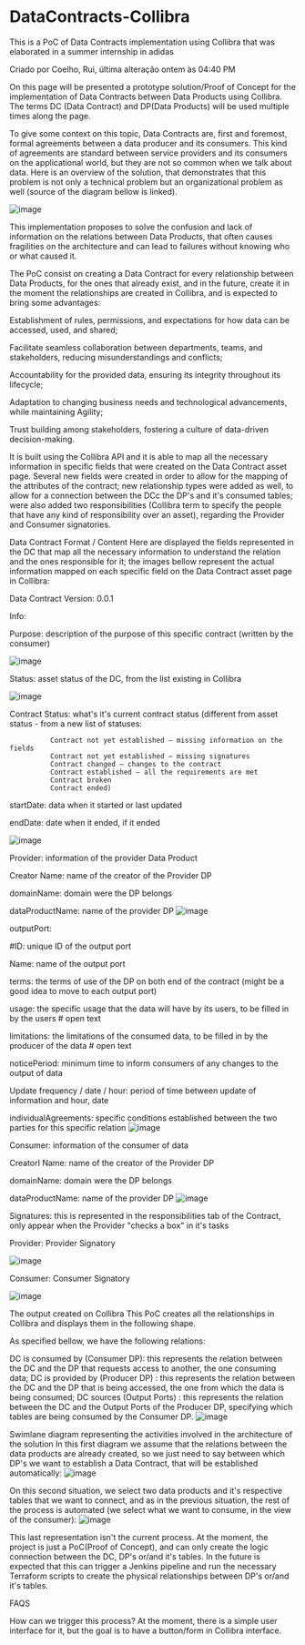 # DataContracts-Collibra
This is a PoC of Data Contracts implementation using Collibra that was elaborated in a summer internship in adidas

Criado por Coelho, Rui, última alteração ontem às 04:40 PM


On this page will be presented a prototype solution/Proof of Concept for the implementation of Data Contracts between Data Products using Collibra. The terms DC (Data Contract) and DP(Data Products) will be used multiple times along the page. 

To give some context on this topic, Data Contracts are, first and foremost, formal agreements between a data producer and its consumers. This kind of agreements are standard between service providers and its consumers on the applicational world, but they are not so common when we talk about data. Here is an overview of the solution, that demonstrates that this problem is not only a technical problem but an organizational problem as well (source of the diagram bellow is linked).

![image](https://github.com/ruicoelhor22/DataContracts-Collibra/assets/58275291/5a291b33-daee-4ec0-b6ee-ae188563a967)




This implementation proposes to solve the confusion and lack of information on the relations between Data Products, that often causes fragilities on the architecture and can lead to failures without knowing who or what caused it.

The PoC consist on creating a Data Contract for every relationship between Data Products, for the ones that already exist, and in the future, create it in the moment the relationships are created in Collibra, and is expected to bring some advantages:

Establishment of rules, permissions, and expectations for how data can be accessed, used, and shared;

Facilitate seamless collaboration between departments, teams, and stakeholders, reducing misunderstandings and conflicts;

Accountability for the provided data, ensuring its integrity throughout its lifecycle;

Adaptation to changing business needs and technological advancements, while maintaining Agility;

Trust building among stakeholders, fostering a culture of data-driven decision-making.

It is built using the Collibra API and it is able to map all the necessary information in specific fields that were created on the Data Contract asset page. Several new fields were created in order to allow for the mapping of the attributes of the contract; new relationship types were added as well, to allow for a connection between the DCc the DP's and it's consumed tables; were also added two responsibilities (Collibra term to specify the people that have any kind of responsibility over an asset), regarding the Provider and Consumer signatories.   

Data Contract Format / Content
Here are displayed the fields represented in the DC that map all the necessary information to understand the relation and the ones responsible for it; the images bellow represent the actual information mapped on each specific field on the Data Contract asset page in Collibra:



Data Contract Version: 0.0.1

Info:

  Purpose: description of the purpose of this specific contract (written by the consumer)
  
  ![image](https://github.com/ruicoelhor22/DataContracts-Collibra/assets/58275291/f794d95a-8899-45e4-8e4a-cd1572e454b7)
  
  
  Status: asset status of the DC, from the list existing in Collibra
  
  ![image](https://github.com/ruicoelhor22/DataContracts-Collibra/assets/58275291/a1ad17c5-852b-4228-8656-5aadefdb3776)
  
  
  Contract Status: what's it's current contract status (different from asset status - from a new list  of statuses:
  
              Contract not yet established – missing information on the fields
              Contract not yet established – missing signatures
              Contract changed – changes to the contract
              Contract established – all the requirements are met
              Contract broken
              Contract ended)
  
  
  startDate: data when it started or last updated
  
  endDate: date when it ended, if it ended
  
  ![image](https://github.com/ruicoelhor22/DataContracts-Collibra/assets/58275291/3dbf4f17-929c-40f8-9d83-6cd03d2446a7)




Provider: information of the provider Data Product

  Creator Name: name of the creator of the Provider DP
  
  domainName: domain were the DP belongs
  
  dataProductName: name of the provider DP
  ![image](https://github.com/ruicoelhor22/DataContracts-Collibra/assets/58275291/b3988c89-3eed-404a-8465-ba8b38a75d0b)
  
  
  
  outputPort:
  
#ID: unique ID of the output port

Name: name of the output port

terms: the terms of use of the DP on both end of the contract (might be a good idea to move to each output port)

  usage: the specific usage that the data will have by its users, to be filled in by the users # open text
  
  limitations: the limitations of the consumed data, to be filled in by the producer of the data # open text
  
  noticePeriod: minimum time to inform consumers of any changes to the output of data
  
  Update frequency / date / hour: period of time between update of information and hour, date
  
  individualAgreements: specific conditions established between the two parties for this specific relation
  ![image](https://github.com/ruicoelhor22/DataContracts-Collibra/assets/58275291/d265f2b6-476b-4595-a4cd-be9391fa981f)





Consumer: information of the consumer of data

  CreatorI Name: name of the creator of the Provider DP
  
  domainName: domain were the DP belongs
  
  dataProductName: name of the provider DP
  ![image](https://github.com/ruicoelhor22/DataContracts-Collibra/assets/58275291/f6af272a-8d5e-4942-bfc4-ddc313f82397)





Signatures: this is represented in the responsibilities tab of the Contract, only appear when the Provider "checks a box" in it's tasks

  Provider: Provider Signatory
  
  ![image](https://github.com/ruicoelhor22/DataContracts-Collibra/assets/58275291/2a6144b3-2799-429f-b953-33510b42c0fe)
  
  
  
  Consumer: Consumer Signatory
  
  ![image](https://github.com/ruicoelhor22/DataContracts-Collibra/assets/58275291/70ba4afd-c9db-4223-9504-ce14e7a6b7c9)




The output created on Collibra
This PoC creates all the relationships in Collibra and displays them in the following shape. 

As specified bellow, we have the following relations:

DC is consumed by (Consumer DP): this represents the relation between the DC and the DP that requests access to another, the one consuming data;
DC is provided by (Producer DP) : this represents the relation between the DC and the DP that is being accessed, the one from which the data is being consumed;
DC sources (Output Ports) : this represents the relation between the DC and the Output Ports of the Producer DP, specifying which tables are being consumed by the Consumer DP.
![image](https://github.com/ruicoelhor22/DataContracts-Collibra/assets/58275291/6b69f47f-e688-4ce2-9941-22a5daa1596c)




Swimlane diagram representing the activities involved in the architecture of the solution
In this first diagram we assume that the relations between the data products are already created, so we just need to say between which DP's we want to establish a Data Contract, that will be established automatically:
![image](https://github.com/ruicoelhor22/DataContracts-Collibra/assets/58275291/9e6e3ac9-4e60-45a4-8cb0-3e1f84dd78c1)






On this second situation, we select two data products and it's respective tables that we want to connect, and as in the previous situation, the rest of the process is automated (we select what we want to consume, in the view of the consumer):
![image](https://github.com/ruicoelhor22/DataContracts-Collibra/assets/58275291/840aebb7-a425-4762-b3ae-1b82703f5270)


This last representation isn't the current process. At the moment, the project is just a PoC(Proof of Concept), and can only create the logic connection between the DC, DP's or/and it's tables. In the future is expected that this can trigger a Jenkins pipeline and run the necessary Terraform scripts to create the physical relationships between DP's or/and it's tables. 

FAQS

How can we trigger this process?
  At the moment, there is a simple user interface for it, but the goal is to have a button/form in Collibra interface.
